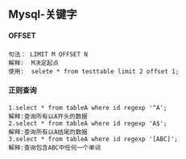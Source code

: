 ## Mysql-关键字

#### OFFSET

```
句法： LIMIT M OFFSET N
解释:	 M决定起点
使用:	 selete * from testtable limit 2 offset 1;

```





#### 正则查询

```MYSQL
1.select * from tableA where id regexp '^A';
解释:查询所有以A开头的数据
2.select * from tableA where id regexp 'A$';
解释:查询所有以A结尾的数据
3.select * from tableA where id regexp '[ABC]';
解释:查询包含ABC中任何一个单词
```


